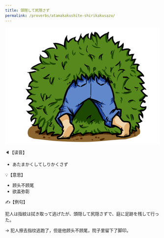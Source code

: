 ```yaml
---
title: 頭隠して尻隠さず
permalink: /proverbs/atamakakushite-shirikakusazu/
---
```


![](/assets/images/proverbs/amatamakushite-1024x768.png)

🔈【读音】

- あたまかくしてしりかくさず

💡【意思】

- 顾头不顾尾
- 欲盖弥彰

✍️【例句】

犯人は指紋は拭き取って逃げたが、頭隠して尻隠さずで、庭に足跡を残して行った。

→ 犯人擦去指纹逃跑了，但是他顾头不顾尾，院子里留下了脚印。